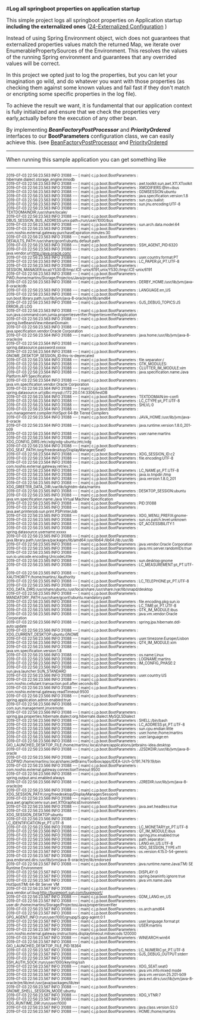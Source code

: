 #**Log all springboot properties on application startup**


This simple project logs all springboot properties on Application startup **including the externalized ones** ([24-Externalized Configuration](https://docs.spring.io/spring-boot/docs/current/reference/html/boot-features-external-config.html) )

Instead of using Spring Environment object, wich does not guarantees that externalized properties values match the returned Map, we iterate over EnumerablePropertySources of the Environment. This resolves the values of the running Spring environment and guarantees that any overrided values will be correct. 

In this project we opted just to log the properties, but you can let your imagination go wild, and do whatever you want with those properties (as checking them against some known values and fail fast if they don't match or encripting some specific properties in the log file).

To achieve the result we want, it is fundamental that our application context is fully initialized and ensure that we check the properties very early,actually before the execution of any other bean.

By implementing ***BeanFactoryPostProcessor*** and ***PriorityOrdered*** interfaces to our **BootParameters** configuration class, we can easily achieve this. (see [BeanFactoryPostProcessor](https://docs.spring.io/spring-framework/docs/current/javadoc-api/org/springframework/beans/factory/config/BeanFactoryPostProcessor.html) and [PriorityOrdered](https://docs.spring.io/spring-framework/docs/current/javadoc-api/org/springframework/core/PriorityOrdered.html) 

***

When running this sample application you can get something like


***
<sub><sup>
2019-07-03 22:56:23.563  INFO 31088 --- [           main] c.j.p.boot.BootParameters                : hibernate.dialect.storage_engine:innodb<br/>
2019-07-03 22:56:23.563  INFO 31088 --- [           main] c.j.p.boot.BootParameters                : awt.toolkit:sun.awt.X11.XToolkit<br/>
2019-07-03 22:56:23.563  INFO 31088 --- [           main] c.j.p.boot.BootParameters                : XMODIFIERS:@im=ibus<br/>
2019-07-03 22:56:23.563  INFO 31088 --- [           main] c.j.p.boot.BootParameters                : GDMSESSION:ubuntu<br/>
2019-07-03 22:56:23.563  INFO 31088 --- [           main] c.j.p.boot.BootParameters                : java.specification.version:1.8<br/>
2019-07-03 22:56:23.563  INFO 31088 --- [           main] c.j.p.boot.BootParameters                : sun.cpu.isalist:<br/>
2019-07-03 22:56:23.563  INFO 31088 --- [           main] c.j.p.boot.BootParameters                : sun.jnu.encoding:UTF-8<br/>
2019-07-03 22:56:23.563  INFO 31088 --- [           main] c.j.p.boot.BootParameters                : TEXTDOMAINDIR:/usr/share/locale/<br/>
2019-07-03 22:56:23.563  INFO 31088 --- [           main] c.j.p.boot.BootParameters                : DBUS_SESSION_BUS_ADDRESS:unix:path=/run/user/1000/bus<br/>
2019-07-03 22:56:23.563  INFO 31088 --- [           main] c.j.p.boot.BootParameters                : sun.arch.data.model:64<br/>
2019-07-03 22:56:23.563  INFO 31088 --- [           main] c.j.p.boot.BootParameters                : com.noshio.external.gateway.purchaseExpiration.minutes:30<br/>
2019-07-03 22:56:23.563  INFO 31088 --- [           main] c.j.p.boot.BootParameters                : DEFAULTS_PATH:/usr/share/gconf/ubuntu.default.path<br/>
2019-07-03 22:56:23.563  INFO 31088 --- [           main] c.j.p.boot.BootParameters                : SSH_AGENT_PID:6320<br/>
2019-07-03 22:56:23.563  INFO 31088 --- [           main] c.j.p.boot.BootParameters                : java.vendor.url:http://java.oracle.com/<br/>
2019-07-03 22:56:23.563  INFO 31088 --- [           main] c.j.p.boot.BootParameters                : user.country.format:PT<br/>
2019-07-03 22:56:23.563  INFO 31088 --- [           main] c.j.p.boot.BootParameters                : LC_PAPER:pt_PT.UTF-8<br/>
2019-07-03 22:56:23.563  INFO 31088 --- [           main] c.j.p.boot.BootParameters                : SESSION_MANAGER:local/Y530:@/tmp/.ICE-unix/6191,unix/Y530:/tmp/.ICE-unix/6191<br/>
2019-07-03 22:56:23.563  INFO 31088 --- [           main] c.j.p.boot.BootParameters                : PWD:/home/martins/Storage/Projectos/Java/propertiesverifier<br/>
2019-07-03 22:56:23.563  INFO 31088 --- [           main] c.j.p.boot.BootParameters                : DERBY_HOME:/usr/lib/jvm/java-8-oracle/db<br/>
2019-07-03 22:56:23.563  INFO 31088 --- [           main] c.j.p.boot.BootParameters                : LANGUAGE:en_US<br/>
2019-07-03 22:56:23.563  INFO 31088 --- [           main] c.j.p.boot.BootParameters                : sun.boot.library.path:/usr/lib/jvm/java-8-oracle/jre/lib/amd64<br/>
2019-07-03 22:56:23.563  INFO 31088 --- [           main] c.j.p.boot.BootParameters                : GJS_DEBUG_TOPICS:JS ERROR;JS LOG<br/>
2019-07-03 22:56:23.563  INFO 31088 --- [           main] c.j.p.boot.BootParameters                : sun.java.command:com.jumia.propertiesverifier.PropertiesverifierApplication<br/>
2019-07-03 22:56:23.563  INFO 31088 --- [           main] c.j.p.boot.BootParameters                : spring.liveBeansView.mbeanDomain:<br/>
2019-07-03 22:56:23.563  INFO 31088 --- [           main] c.j.p.boot.BootParameters                : java.specification.vendor:Oracle Corporation<br/>
2019-07-03 22:56:23.564  INFO 31088 --- [           main] c.j.p.boot.BootParameters                : java.home:/usr/lib/jvm/java-8-oracle/jre<br/>
2019-07-03 22:56:23.564  INFO 31088 --- [           main] c.j.p.boot.BootParameters                : spring.datasource.password:xxxxx<br/>
2019-07-03 22:56:23.564  INFO 31088 --- [           main] c.j.p.boot.BootParameters                : GNOME_DESKTOP_SESSION_ID:this-is-deprecated<br/>
2019-07-03 22:56:23.564  INFO 31088 --- [           main] c.j.p.boot.BootParameters                : file.separator:/<br/>
2019-07-03 22:56:23.564  INFO 31088 --- [           main] c.j.p.boot.BootParameters                : GTK_MODULES:<br/>
2019-07-03 22:56:23.564  INFO 31088 --- [           main] c.j.p.boot.BootParameters                : CLUTTER_IM_MODULE:xim<br/>
2019-07-03 22:56:23.564  INFO 31088 --- [           main] c.j.p.boot.BootParameters                : java.specification.name:Java Platform API Specification<br/>
2019-07-03 22:56:23.564  INFO 31088 --- [           main] c.j.p.boot.BootParameters                : java.vm.specification.vendor:Oracle Corporation<br/>
2019-07-03 22:56:23.564  INFO 31088 --- [           main] c.j.p.boot.BootParameters                : spring.datasource.url:jdbc:mysql://172.20.0.14:3306/testDB<br/>
2019-07-03 22:56:23.564  INFO 31088 --- [           main] c.j.p.boot.BootParameters                : TEXTDOMAIN:im-confi<br/>
2019-07-03 22:56:23.564  INFO 31088 --- [           main] c.j.p.boot.BootParameters                : LC_CTYPE:pt_PT.UTF-8<br/>
2019-07-03 22:56:23.564  INFO 31088 --- [           main] c.j.p.boot.BootParameters                : SHLVL:0<br/>
2019-07-03 22:56:23.564  INFO 31088 --- [           main] c.j.p.boot.BootParameters                : sun.management.compiler:HotSpot 64-Bit Tiered Compilers<br/>
2019-07-03 22:56:23.564  INFO 31088 --- [           main] c.j.p.boot.BootParameters                : JAVA_HOME:/usr/lib/jvm/java-8-oracle<br/>
2019-07-03 22:56:23.564  INFO 31088 --- [           main] c.j.p.boot.BootParameters                : java.runtime.version:1.8.0_201-b09<br/>
2019-07-03 22:56:23.564  INFO 31088 --- [           main] c.j.p.boot.BootParameters                : user.name:martins<br/>
2019-07-03 22:56:23.564  INFO 31088 --- [           main] c.j.p.boot.BootParameters                : XDG_CONFIG_DIRS:/etc/xdg/xdg-ubuntu:/etc/xdg<br/>
2019-07-03 22:56:23.564  INFO 31088 --- [           main] c.j.p.boot.BootParameters                : XDG_SEAT_PATH:/org/freedesktop/DisplayManager/Seat0<br/>
2019-07-03 22:56:23.564  INFO 31088 --- [           main] c.j.p.boot.BootParameters                : XDG_SESSION_ID:c2<br/>
2019-07-03 22:56:23.564  INFO 31088 --- [           main] c.j.p.boot.BootParameters                : file.encoding:UTF-8<br/>
2019-07-03 22:56:23.564  INFO 31088 --- [           main] c.j.p.boot.BootParameters                : com.noshio.external.gateway.retries:3<br/>
2019-07-03 22:56:23.564  INFO 31088 --- [           main] c.j.p.boot.BootParameters                : LC_NAME:pt_PT.UTF-8<br/>
2019-07-03 22:56:23.564  INFO 31088 --- [           main] c.j.p.boot.BootParameters                : java.io.tmpdir:/tmp<br/>
2019-07-03 22:56:23.564  INFO 31088 --- [           main] c.j.p.boot.BootParameters                : java.version:1.8.0_201<br/>
2019-07-03 22:56:23.565  INFO 31088 --- [           main] c.j.p.boot.BootParameters                : XDG_GREETER_DATA_DIR:/var/lib/lightdm-data/martins<br/>
2019-07-03 22:56:23.565  INFO 31088 --- [           main] c.j.p.boot.BootParameters                : DESKTOP_SESSION:ubuntu<br/>
2019-07-03 22:56:23.565  INFO 31088 --- [           main] c.j.p.boot.BootParameters                : java.vm.specification.name:Java Virtual Machine Specification<br/>
2019-07-03 22:56:23.565  INFO 31088 --- [           main] c.j.p.boot.BootParameters                : PID:31088<br/>
2019-07-03 22:56:23.565  INFO 31088 --- [           main] c.j.p.boot.BootParameters                : java.awt.printerjob:sun.print.PSPrinterJob<br/>
2019-07-03 22:56:23.565  INFO 31088 --- [           main] c.j.p.boot.BootParameters                : XDG_MENU_PREFIX:gnome-<br/>
2019-07-03 22:56:23.565  INFO 31088 --- [           main] c.j.p.boot.BootParameters                : sun.os.patch.level:unknown<br/>
2019-07-03 22:56:23.565  INFO 31088 --- [           main] c.j.p.boot.BootParameters                : QT_ACCESSIBILITY:1<br/>
2019-07-03 22:56:23.565  INFO 31088 --- [           main] c.j.p.boot.BootParameters                : spring.datasource.username:xxxxx<br/>
2019-07-03 22:56:23.565  INFO 31088 --- [           main] c.j.p.boot.BootParameters                : java.library.path:/usr/java/packages/lib/amd64:/usr/lib64:/lib64:/lib:/usr/lib<br/>
2019-07-03 22:56:23.565  INFO 31088 --- [           main] c.j.p.boot.BootParameters                : java.vendor:Oracle Corporation<br/>
2019-07-03 22:56:23.565  INFO 31088 --- [           main] c.j.p.boot.BootParameters                : java.rmi.server.randomIDs:true<br/>
2019-07-03 22:56:23.565  INFO 31088 --- [           main] c.j.p.boot.BootParameters                : sun.io.unicode.encoding:UnicodeLittle<br/>
2019-07-03 22:56:23.565  INFO 31088 --- [           main] c.j.p.boot.BootParameters                : sun.desktop:gnome<br/>
2019-07-03 22:56:23.565  INFO 31088 --- [           main] c.j.p.boot.BootParameters                : LC_MEASUREMENT:pt_PT.UTF-8<br/>
2019-07-03 22:56:23.565  INFO 31088 --- [           main] c.j.p.boot.BootParameters                : XAUTHORITY:/home/martins/.Xauthority<br/>
2019-07-03 22:56:23.565  INFO 31088 --- [           main] c.j.p.boot.BootParameters                : LC_TELEPHONE:pt_PT.UTF-8<br/>
2019-07-03 22:56:23.565  INFO 31088 --- [           main] c.j.p.boot.BootParameters                : XDG_DATA_DIRS:/usr/share/ubuntu:/usr/local/share:/usr/share:/var/lib/snapd/desktop<br/>
2019-07-03 22:56:23.565  INFO 31088 --- [           main] c.j.p.boot.BootParameters                : MANDATORY_PATH:/usr/share/gconf/ubuntu.mandatory.path<br/>
2019-07-03 22:56:23.565  INFO 31088 --- [           main] c.j.p.boot.BootParameters                : file.encoding.pkg:sun.io<br/>
2019-07-03 22:56:23.565  INFO 31088 --- [           main] c.j.p.boot.BootParameters                : LC_TIME:pt_PT.UTF-8<br/>
2019-07-03 22:56:23.565  INFO 31088 --- [           main] c.j.p.boot.BootParameters                : GTK_IM_MODULE:ibus<br/>
2019-07-03 22:56:23.565  INFO 31088 --- [           main] c.j.p.boot.BootParameters                : java.vm.vendor:Oracle Corporation<br/>
2019-07-03 22:56:23.566  INFO 31088 --- [           main] c.j.p.boot.BootParameters                : spring.jpa.hibernate.ddl-auto:update<br/>
2019-07-03 22:56:23.566  INFO 31088 --- [           main] c.j.p.boot.BootParameters                : XDG_CURRENT_DESKTOP:ubuntu:GNOME<br/>
2019-07-03 22:56:23.566  INFO 31088 --- [           main] c.j.p.boot.BootParameters                : user.timezone:Europe/Lisbon<br/>
2019-07-03 22:56:23.566  INFO 31088 --- [           main] c.j.p.boot.BootParameters                : QT4_IM_MODULE:xim<br/>
2019-07-03 22:56:23.566  INFO 31088 --- [           main] c.j.p.boot.BootParameters                : java.vm.specification.version:1.8<br/>
2019-07-03 22:56:23.566  INFO 31088 --- [           main] c.j.p.boot.BootParameters                : os.name:Linux<br/>
2019-07-03 22:56:23.566  INFO 31088 --- [           main] c.j.p.boot.BootParameters                : LOGNAME:martins<br/>
2019-07-03 22:56:23.566  INFO 31088 --- [           main] c.j.p.boot.BootParameters                : IM_CONFIG_PHASE:2<br/>
2019-07-03 22:56:23.566  INFO 31088 --- [           main] c.j.p.boot.BootParameters                : sun.java.launcher:SUN_STANDARD<br/>
2019-07-03 22:56:23.566  INFO 31088 --- [           main] c.j.p.boot.BootParameters                : user.country:US<br/>
2019-07-03 22:56:23.566  INFO 31088 --- [           main] c.j.p.boot.BootParameters                : com.noshio.cellulant.transaction.poll.after.seconds:60<br/>
2019-07-03 22:56:23.566  INFO 31088 --- [           main] c.j.p.boot.BootParameters                : com.noshio.external.gateway.readTimeout:9500<br/>
2019-07-03 22:56:23.566  INFO 31088 --- [           main] c.j.p.boot.BootParameters                : spring.application.admin.enabled:true<br/>
2019-07-03 22:56:23.566  INFO 31088 --- [           main] c.j.p.boot.BootParameters                : com.sun.management.jmxremote:<br/>
2019-07-03 22:56:23.566  INFO 31088 --- [           main] c.j.p.boot.BootParameters                : spring.jpa.properties.hibernate.dialect:org.hibernate.dialect.MySQL5Dialect<br/>
2019-07-03 22:56:23.566  INFO 31088 --- [           main] c.j.p.boot.BootParameters                : SHELL:/bin/bash<br/>
2019-07-03 22:56:23.566  INFO 31088 --- [           main] c.j.p.boot.BootParameters                : LC_ADDRESS:pt_PT.UTF-8<br/>
2019-07-03 22:56:23.566  INFO 31088 --- [           main] c.j.p.boot.BootParameters                : sun.cpu.endian:little<br/>
2019-07-03 22:56:23.566  INFO 31088 --- [           main] c.j.p.boot.BootParameters                : user.home:/home/martins<br/>
2019-07-03 22:56:23.566  INFO 31088 --- [           main] c.j.p.boot.BootParameters                : user.language:en<br/>
2019-07-03 22:56:23.566  INFO 31088 --- [           main] c.j.p.boot.BootParameters                : GIO_LAUNCHED_DESKTOP_FILE:/home/martins/.local/share/applications/jetbrains-idea.desktop<br/>
2019-07-03 22:56:23.566  INFO 31088 --- [           main] c.j.p.boot.BootParameters                : J2SDKDIR:/usr/lib/jvm/java-8-oracle<br/>
2019-07-03 22:56:23.566  INFO 31088 --- [           main] c.j.p.boot.BootParameters                : OLDPWD:/home/martins/.local/share/JetBrains/Toolbox/apps/IDEA-U/ch-0/191.7479.19/bin<br/>
2019-07-03 22:56:23.566  INFO 31088 --- [           main] c.j.p.boot.BootParameters                : com.noshio.external.gateway.connectionTimeout:9500<br/>
2019-07-03 22:56:23.566  INFO 31088 --- [           main] c.j.p.boot.BootParameters                : spring.output.ansi.enabled:always<br/>
2019-07-03 22:56:23.566  INFO 31088 --- [           main] c.j.p.boot.BootParameters                : J2REDIR:/usr/lib/jvm/java-8-oracle/jre<br/>
2019-07-03 22:56:23.566  INFO 31088 --- [           main] c.j.p.boot.BootParameters                : XDG_SESSION_PATH:/org/freedesktop/DisplayManager/Session0<br/>
2019-07-03 22:56:23.566  INFO 31088 --- [           main] c.j.p.boot.BootParameters                : java.awt.graphicsenv:sun.awt.X11GraphicsEnvironment<br/>
2019-07-03 22:56:23.566  INFO 31088 --- [           main] c.j.p.boot.BootParameters                : java.awt.headless:true<br/>
2019-07-03 22:56:23.566  INFO 31088 --- [           main] c.j.p.boot.BootParameters                : XDG_SESSION_DESKTOP:ubuntu<br/>
2019-07-03 22:56:23.566  INFO 31088 --- [           main] c.j.p.boot.BootParameters                : LC_IDENTIFICATION:pt_PT.UTF-8<br/>
2019-07-03 22:56:23.566  INFO 31088 --- [           main] c.j.p.boot.BootParameters                : LC_MONETARY:pt_PT.UTF-8<br/>
2019-07-03 22:56:23.566  INFO 31088 --- [           main] c.j.p.boot.BootParameters                : QT_IM_MODULE:ibus<br/>
2019-07-03 22:56:23.566  INFO 31088 --- [           main] c.j.p.boot.BootParameters                : spring.jmx.enabled:true<br/>
2019-07-03 22:56:23.566  INFO 31088 --- [           main] c.j.p.boot.BootParameters                : path.separator::<br/>
2019-07-03 22:56:23.566  INFO 31088 --- [           main] c.j.p.boot.BootParameters                : LANG:en_US.UTF-8<br/>
2019-07-03 22:56:23.566  INFO 31088 --- [           main] c.j.p.boot.BootParameters                : XDG_SESSION_TYPE:x11<br/>
2019-07-03 22:56:23.567  INFO 31088 --- [           main] c.j.p.boot.BootParameters                : os.version:4.15.0-54-generic<br/>
2019-07-03 22:56:23.567  INFO 31088 --- [           main] c.j.p.boot.BootParameters                : java.endorsed.dirs:/usr/lib/jvm/java-8-oracle/jre/lib/endorsed<br/>
2019-07-03 22:56:23.567  INFO 31088 --- [           main] c.j.p.boot.BootParameters                : java.runtime.name:Java(TM) SE Runtime Environment<br/>
2019-07-03 22:56:23.567  INFO 31088 --- [           main] c.j.p.boot.BootParameters                : DISPLAY::0<br/>
2019-07-03 22:56:23.567  INFO 31088 --- [           main] c.j.p.boot.BootParameters                : spring.beaninfo.ignore:true<br/>
2019-07-03 22:56:23.567  INFO 31088 --- [           main] c.j.p.boot.BootParameters                : java.vm.name:Java HotSpot(TM) 64-Bit Server VM<br/>
2019-07-03 22:56:23.567  INFO 31088 --- [           main] c.j.p.boot.BootParameters                : java.vendor.url.bug:http://bugreport.sun.com/bugreport/<br/>
2019-07-03 22:56:23.567  INFO 31088 --- [           main] c.j.p.boot.BootParameters                : GDM_LANG:en_US<br/>
2019-07-03 22:56:23.567  INFO 31088 --- [           main] c.j.p.boot.BootParameters                : user.dir:/home/martins/Storage/Projectos/Java/propertiesverifier<br/>
2019-07-03 22:56:23.567  INFO 31088 --- [           main] c.j.p.boot.BootParameters                : os.arch:amd64<br/>
2019-07-03 22:56:23.567  INFO 31088 --- [           main] c.j.p.boot.BootParameters                : GPG_AGENT_INFO:/run/user/1000/gnupg/S.gpg-agent:0:1<br/>
2019-07-03 22:56:23.567  INFO 31088 --- [           main] c.j.p.boot.BootParameters                : user.language.format:pt<br/>
2019-07-03 22:56:23.567  INFO 31088 --- [           main] c.j.p.boot.BootParameters                : USER:martins<br/>
2019-07-03 22:56:23.567  INFO 31088 --- [           main] c.j.p.boot.BootParameters                : com.noshio.external.gateway.instructions.displaytimeout.milisecods:120000<br/>
2019-07-03 22:56:23.567  INFO 31088 --- [           main] c.j.p.boot.BootParameters                : WINEARCH:win64<br/>
2019-07-03 22:56:23.567  INFO 31088 --- [           main] c.j.p.boot.BootParameters                : GIO_LAUNCHED_DESKTOP_FILE_PID:18364<br/>
2019-07-03 22:56:23.567  INFO 31088 --- [           main] c.j.p.boot.BootParameters                : LC_NUMERIC:pt_PT.UTF-8<br/>
2019-07-03 22:56:23.567  INFO 31088 --- [           main] c.j.p.boot.BootParameters                : GJS_DEBUG_OUTPUT:stderr<br/>
2019-07-03 22:56:23.567  INFO 31088 --- [           main] c.j.p.boot.BootParameters                : SSH_AUTH_SOCK:/run/user/1000/keyring/ssh<br/>
2019-07-03 22:56:23.567  INFO 31088 --- [           main] c.j.p.boot.BootParameters                : XDG_SEAT:seat0<br/>
2019-07-03 22:56:23.567  INFO 31088 --- [           main] c.j.p.boot.BootParameters                : java.vm.info:mixed mode<br/>
2019-07-03 22:56:23.567  INFO 31088 --- [           main] c.j.p.boot.BootParameters                : java.vm.version:25.201-b09<br/>
2019-07-03 22:56:23.567  INFO 31088 --- [           main] c.j.p.boot.BootParameters                : java.ext.dirs:/usr/lib/jvm/java-8-oracle/jre/lib/ext:/usr/java/packages/lib/ext<br/>
2019-07-03 22:56:23.567  INFO 31088 --- [           main] c.j.p.boot.BootParameters                : GNOME_SHELL_SESSION_MODE:ubuntu<br/>
2019-07-03 22:56:23.567  INFO 31088 --- [           main] c.j.p.boot.BootParameters                : XDG_VTNR:7<br/>
2019-07-03 22:56:23.567  INFO 31088 --- [           main] c.j.p.boot.BootParameters                : XDG_RUNTIME_DIR:/run/user/1000<br/>
2019-07-03 22:56:23.567  INFO 31088 --- [           main] c.j.p.boot.BootParameters                : java.class.version:52.0<br/>
2019-07-03 22:56:23.567  INFO 31088 --- [           main] c.j.p.boot.BootParameters                : HOME:/home/martins<br/>
